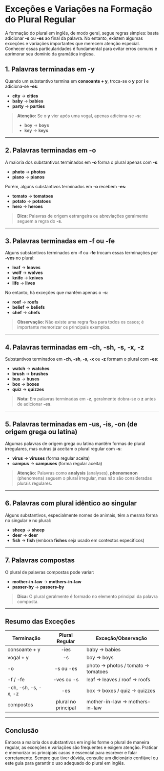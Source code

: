 # Exceções e Variações na Formação do Plural Regular

A formação do plural em inglês, de modo geral, segue regras simples: basta adicionar **-s** ou **-es** ao final da palavra. No entanto, existem algumas exceções e variações importantes que merecem atenção especial. Conhecer essas particularidades é fundamental para evitar erros comuns e aprimorar seu domínio da gramática inglesa.

## 1. Palavras terminadas em -y

Quando um substantivo termina em **consoante + y**, troca-se o **y** por **i** e adiciona-se **-es**:

- **city** → **cities**
- **baby** → **babies**
- **party** → **parties**

> **Atenção:** Se o **y** vier após uma vogal, apenas adiciona-se **-s**:
>
> - **boy** → **boys**
> - **key** → **keys**

---

## 2. Palavras terminadas em -o

A maioria dos substantivos terminados em **-o** forma o plural apenas com **-s**:

- **photo** → **photos**
- **piano** → **pianos**

Porém, alguns substantivos terminados em **-o** recebem **-es**:

- **tomato** → **tomatoes**
- **potato** → **potatoes**
- **hero** → **heroes**

> **Dica:** Palavras de origem estrangeira ou abreviações geralmente seguem a regra do **-s**.

---

## 3. Palavras terminadas em -f ou -fe

Alguns substantivos terminados em **-f** ou **-fe** trocam essas terminações por **-ves** no plural:

- **leaf** → **leaves**
- **wolf** → **wolves**
- **knife** → **knives**
- **life** → **lives**

No entanto, há exceções que mantêm apenas o **-s**:

- **roof** → **roofs**
- **belief** → **beliefs**
- **chef** → **chefs**

> **Observação:** Não existe uma regra fixa para todos os casos; é importante memorizar os principais exemplos.

---

## 4. Palavras terminadas em -ch, -sh, -s, -x, -z

Substantivos terminados em **-ch**, **-sh**, **-s**, **-x** ou **-z** formam o plural com **-es**:

- **watch** → **watches**
- **brush** → **brushes**
- **bus** → **buses**
- **box** → **boxes**
- **quiz** → **quizzes**

> **Nota:** Em palavras terminadas em **-z**, geralmente dobra-se o **z** antes de adicionar **-es**.

---

## 5. Palavras terminadas em -us, -is, -on (de origem grega ou latina)

Algumas palavras de origem grega ou latina mantêm formas de plural irregulares, mas outras já aceitam o plural regular com **-s**:

- **virus** → **viruses** (forma regular aceita)
- **campus** → **campuses** (forma regular aceita)

> **Atenção:** Palavras como **analysis** (analyses), **phenomenon** (phenomena) seguem o plural irregular, mas não são consideradas plurais regulares.

---

## 6. Palavras com plural idêntico ao singular

Alguns substantivos, especialmente nomes de animais, têm a mesma forma no singular e no plural:

- **sheep** → **sheep**
- **deer** → **deer**
- **fish** → **fish** (embora **fishes** seja usado em contextos específicos)

---

## 7. Palavras compostas

O plural de palavras compostas pode variar:

- **mother-in-law** → **mothers-in-law**
- **passer-by** → **passers-by**

> **Dica:** O plural geralmente é formado no elemento principal da palavra composta.

---

## Resumo das Exceções

| Terminação         | Plural Regular | Exceção/Observação                      |
|--------------------|:--------------:|------------------------------------------|
| consoante + y      | -ies           | baby → babies                            |
| vogal + y          | -s             | boy → boys                               |
| -o                 | -s ou -es      | photo → photos / tomato → tomatoes       |
| -f / -fe           | -ves ou -s     | leaf → leaves / roof → roofs             |
| -ch, -sh, -s, -x, -z | -es          | box → boxes / quiz → quizzes             |
| compostos          | plural no principal | mother-in-law → mothers-in-law      |

---

## Conclusão

Embora a maioria dos substantivos em inglês forme o plural de maneira regular, as exceções e variações são frequentes e exigem atenção. Praticar e memorizar os principais casos é essencial para escrever e falar corretamente. Sempre que tiver dúvida, consulte um dicionário confiável ou este guia para garantir o uso adequado do plural em inglês.